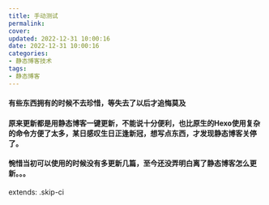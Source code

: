 ```yaml
---
title: 手动测试
permalink: 
cover: 
updated: 2022-12-31 10:00:16
date: 2022-12-31 10:00:16
categories: 
- 静态博客技术
tags: 
- 静态博客
---
```

#### 有些东西拥有的时候不去珍惜，等失去了以后才追悔莫及
#### 原来更新都是用静态博客一键更新，不能说十分便利，也比原生的Hexo使用复杂的命令方便了太多，某日感叹生日正逢新冠，想写点东西，才发现静态博客关停了。
#### 惋惜当初可以使用的时候没有多更新几篇，至今还没弄明白离了静态博客怎么更新。。。

extends: .skip-ci
